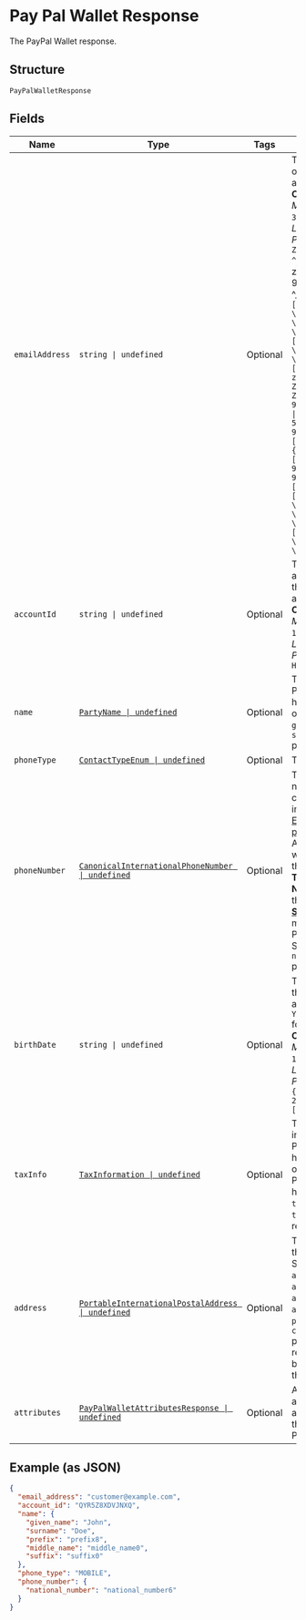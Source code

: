 
# Pay Pal Wallet Response

The PayPal Wallet response.

## Structure

`PayPalWalletResponse`

## Fields

| Name | Type | Tags | Description |
|  --- | --- | --- | --- |
| `emailAddress` | `string \| undefined` | Optional | The email address of the PayPal account holder.<br>**Constraints**: *Minimum Length*: `3`, *Maximum Length*: `254`, *Pattern*: `(?:[a-zA-Z0-9!#$%&'*+/=?^_`{\|}~-]+(?:\.[a-zA-Z0-9!#$%&'*+/=?^_`{\|}~-]+)*\|(?:[\x01-\x08\x0b\x0c\x0e-\x1f\x21\x23-\x5b\x5d-\x7f]\|\[\x01-\x09\x0b\x0c\x0e-\x7f])*")@(?:(?:[a-zA-Z0-9](?:[a-zA-Z0-9-]*[a-zA-Z0-9])?\.)+[a-zA-Z0-9](?:[a-zA-Z0-9-]*[a-zA-Z0-9])?\|\[(?:(?:(2(5[0-5]\|[0-4][0-9])\|1[0-9][0-9]\|[1-9]?[0-9]))\.){3}(?:(2(5[0-5]\|[0-4][0-9])\|1[0-9][0-9]\|[1-9]?[0-9])\|[a-zA-Z0-9-]*[a-zA-Z0-9]:(?:[\x01-\x08\x0b\x0c\x0e-\x1f\x21-\x5a\x53-\x7f]\|\[\x01-\x09\x0b\x0c\x0e-\x7f])+)\])` |
| `accountId` | `string \| undefined` | Optional | The PayPal-assigned ID for the PayPal account holder.<br>**Constraints**: *Minimum Length*: `13`, *Maximum Length*: `13`, *Pattern*: `^[2-9A-HJ-NP-Z]{13}$` |
| `name` | [`PartyName \| undefined`](../../doc/models/party-name.md) | Optional | The name of the PayPal account holder. Supports only the `given_name` and `surname` properties. |
| `phoneType` | [`ContactTypeEnum \| undefined`](../../doc/models/contact-type-enum.md) | Optional | The phone type. |
| `phoneNumber` | [`CanonicalInternationalPhoneNumber \| undefined`](../../doc/models/canonical-international-phone-number.md) | Optional | The phone number, in its canonical international [E.164 numbering plan format](https://www.itu.int/rec/T-REC-E.164/en). Available only when you enable the **Contact Telephone Number** option in the <a href="https://www.paypal.com/cgi-bin/customerprofileweb?cmd=_profile-website-payments">**Profile & Settings**</a> for the merchant's PayPal account. Supports only the `national_number` property. |
| `birthDate` | `string \| undefined` | Optional | The birth date of the PayPal account holder in `YYYY-MM-DD` format.<br>**Constraints**: *Minimum Length*: `10`, *Maximum Length*: `10`, *Pattern*: `^[0-9]{4}-(0[1-9]\|1[0-2])-(0[1-9]\|[1-2][0-9]\|3[0-1])$` |
| `taxInfo` | [`TaxInformation \| undefined`](../../doc/models/tax-information.md) | Optional | The tax information of the PayPal account holder. Required only for Brazilian PayPal account holder's. Both `tax_id` and `tax_id_type` are required. |
| `address` | [`PortableInternationalPostalAddress \| undefined`](../../doc/models/portable-international-postal-address.md) | Optional | The address of the payer. Supports only the `address_line_1`, `address_line_2`, `admin_area_1`, `admin_area_2`, `postal_code`, and `country_code` properties. Also referred to as the billing address of the customer. |
| `attributes` | [`PayPalWalletAttributesResponse \| undefined`](../../doc/models/pay-pal-wallet-attributes-response.md) | Optional | Additional attributes associated with the use of a PayPal Wallet. |

## Example (as JSON)

```json
{
  "email_address": "customer@example.com",
  "account_id": "QYR5Z8XDVJNXQ",
  "name": {
    "given_name": "John",
    "surname": "Doe",
    "prefix": "prefix8",
    "middle_name": "middle_name0",
    "suffix": "suffix0"
  },
  "phone_type": "MOBILE",
  "phone_number": {
    "national_number": "national_number6"
  }
}
```

